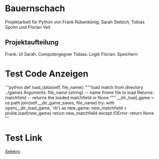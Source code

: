 # Bauernschach

Projektarbeit für Python von Frank Rübenkönig, Sarah Stebich, Tobias Spohn und Florian Veit

## Projektaufteilung

Frank: UI
Sarah: Computergegner
Tobias: Logik
Florian: Speichern

# Test Code Anzeigen

'''python
def load_data(self, file_name):
    """load match from directory ../games
    Arguments:
        file_name {string} -- name frome file to load
    Returns:
        matchfield -- returns the loaded matchfield or None
    """
    __dir_load_game = os.path.join(self.__dir_game_saves, file_name)
    try:
        with open(__dir_load_game, 'rb') as new_game:
            new_matchfield = pickle.load(new_game)
            return new_matchfield
    except IOError:
        return None
'''

# Test Link

[Selekro](https://selekro.de/)